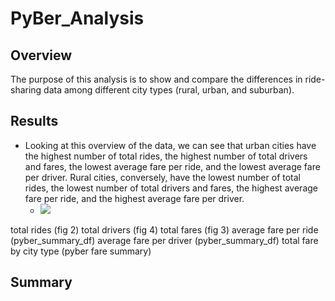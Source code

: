# PyBer_Analysis

## Overview
The purpose of this analysis is to show and compare the differences in ride-sharing data among different city types (rural, urban, and suburban).

## Results
- Looking at this overview of the data, we can see that urban cities have the highest number of total rides, the highest number of total drivers and fares, the lowest average fare per ride, and the lowest average fare per driver. Rural cities, conversely, have the lowest number of total rides, the lowest number of total drivers and fares, the highest average fare per ride, and the highest average fare per driver. 
  - ![](analysis/pyber_summary_df)

total rides (fig 2)
total drivers (fig 4)
total fares (fig 3)
average fare per ride (pyber_summary_df)
average fare per driver (pyber_summary_df)
total fare by city type (pyber fare summary)


## Summary
